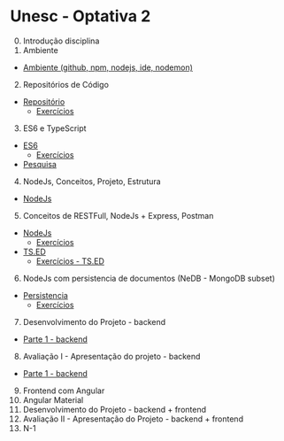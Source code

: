 # Unesc - Optativa 2
		
0. Introdução disciplina
1. Ambiente
  * [Ambiente (github, npm, nodejs, ide, nodemon)](01-ambiente/ambiente-nodejs.md)
2. Repositórios de Código
  * [Repositório](02-repositorio/repositorio.md)
    * [Exercícios](02-repositorio/exercicios.md)
3. ES6 e TypeScript
  * [ES6](03-es6-typescript/es6.md)
    * [Exercícios](03-es6-typescript/exercicios.md)
  * [Pesquisa](03-es6-typescript/pesquisa.md)
4. NodeJs, Conceitos, Projeto, Estrutura
  * [NodeJs](04-nodejs/nodejs.md)
5. Conceitos de RESTFull, NodeJs + Express, Postman
  * [NodeJs](05-nodejs-express-postman/nodejs.md)
    * [Exercícios](05-nodejs-express-postman/exercicios.md)
  * [TS.ED](05-nodejs-express-postman/tsed.md)
    * [Exercícios - TS.ED](05-nodejs-express-postman/exercicios-tsed.md)
6. NodeJs com persistencia de documentos (NeDB - MongoDB subset)
  * [Persistencia](06-nodejs-persistencia/persistencia.md)
    * [Exercícios](06-nodejs-persistencia/exercicios.md)
7. Desenvolvimento do Projeto - backend
  * [Parte 1 - backend](99-projeto/parte1-backend.md)
8. Avaliação I - Apresentação do projeto - backend
  * [Parte 1 - backend](99-projeto/parte1-backend.md)
9. Frontend com Angular
10. Angular Material
11. Desenvolvimento do Projeto - backend + frontend
12. Avaliação II - Apresentação do Projeto - backend + frontend
13. N-1
